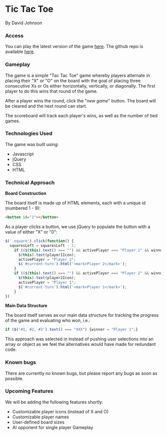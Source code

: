 # Tic Tac Toe
By David Johnson

### Access

You can play the latest version of the game [here](https://dajohns1562.github.io/ga-project-0/). The github repo is available [here](https://github.com/dajohns1562/ga-project-0).

### Gameplay

The game is a simple "Tac Tac Toe" game whereby players alternate in placing their "X" or "O" on the board with the goal of placing three consecutive Xs or Os either horizontally, vertically, or diagonally. The first player to do this wins that round of the game.

After a player wins the round, click the "*new game*" button. The board will be cleared and the next round can start.

The scoreboard will track each player's wins, as well as the number of tied games.

### Technologies Used

The game was built using:

* Javascript
* jQuery
* CSS
* HTML

### Technical Approach

**Board Construction**

The board itself is made up of HTML elements, each with a unique id (numbered 1 - 9):

```HTML
<button id="1"></button>
```

As a player clicks a button, we use jQuery to populate the button with a value of either "X" or "0":

```Javascript
$('.square').click(function() {
  squaresLeft = squaresLeft - 1;
    if (($(this).text() === "") && activePlayer === "Player 1" && winner === null) {
      $(this).text(player1Icon);
      activePlayer = "Player 2";
      $('#current-turn').html('<mark>Player 2</mark>');
    }
    if (($(this).text() === "") && activePlayer === "Player 2" && winner === null) {
      $(this).text(player2Icon);
      activePlayer = "Player 1";
      $('#current-turn').html('<mark>Player 1</mark>');
    }
})
```

**Main Data Structure**

The board itself serves as our main data structure for tracking the progress of the game and evaluating who won, i.e.:

```Javascript
if ($('#1, #2, #3').text() === "XXX") {winner = "Player 1";}
```
This approach was selected in instead of pushing user selections into an array or object as we feel the alternatives would have made for redundant code.

### Known bugs

There are currently no known bugs, but please report any bugs as soon as possible.

### Upcoming Features

We will be adding the following features shortly:

* Customizable player icons (instead of X and O)
* Customizable player names
* User-defined board sizes
* AI opponent for single player Gameplay
